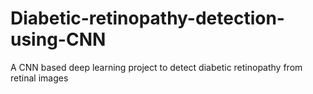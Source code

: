 # Diabetic-retinopathy-detection-using-CNN
A CNN based deep learning project to detect diabetic retinopathy from retinal images
